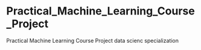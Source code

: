 # Practical_Machine_Learning_Course_Project
Practical Machine Learning Course Project data scienc specialization 
